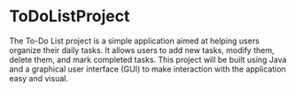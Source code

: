 # ToDoListProject
The To-Do List project is a simple application aimed at helping users organize their daily tasks. It allows users to add new tasks, modify them, delete them, and mark completed tasks. This project will be built using Java and a graphical user interface (GUI) to make interaction with the application easy and visual.

